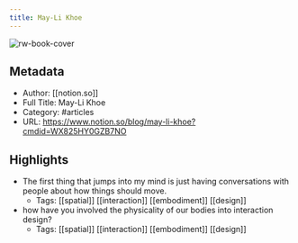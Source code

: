 ```yaml
---
title: May-Li Khoe
---
```

![rw-book-cover](https://readwise-assets.s3.amazonaws.com/static/images/article1.be68295a7e40.png)

## Metadata
- Author: [[notion.so]]
- Full Title: May-Li Khoe
- Category: #articles
- URL: https://www.notion.so/blog/may-li-khoe?cmdid=WX825HY0GZB7NO

## Highlights
- The first thing that jumps into my mind is just having conversations with people about how things should move.
    - Tags: [[spatial]] [[interaction]] [[embodiment]] [[design]] 
- how have you involved the physicality of our bodies into interaction design?
    - Tags: [[spatial]] [[interaction]] [[embodiment]] [[design]] 
